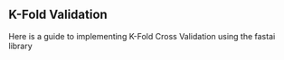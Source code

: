 ## K-Fold Validation

Here is a guide to implementing K-Fold Cross Validation using the fastai library
